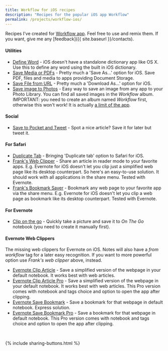 ```yaml
---
title: Workflow for iOS recipes
description: "Recipes for the popular iOS app Workflow"
permalink: /projects/workflow-ios/
---
```


Recipes I've created for [Workflow app](https://workflow.is). Feel free to use and remix them. If you want, give me any [feedback]({{ site.baseurl }}/contacts).

#### Utilities

- [Define Word](http://workflow-vcs.de/search/642b3fdc2ab24e) - iOS doesn't have a standalone dictionary app like OS X. Use this to define any word using the built in iOS dictionary.
- [Save Media or PDFs](http://workflow-vcs.de/search/51bc6a46e4c645) - Pretty much a 'Save As...' option for iOS. Save PDF, files and media to apps providing Document Storage.
- [Save File from URL](http://workflow-vcs.de/search/fd125032b51444) - Pretty much a 'Download As...' option for iOS.
- [Save image to Photos](http://workflow-vcs.de/search/c236b7d725b34a) - Easy way to save an image from any app to your Photo Library. You can find all saved images in the *Workflow* album. IMPORTANT: you need to create an album named *Workflow* first, otherwise this won't work! It is actually [a limit of the app](https://www.reddit.com/r/workflow/comments/3v9q44/request_create_photo_album_in_photo_app/).

#### Social

- [Save to Pocket and Tweet](http://workflow-vcs.de/search/f351236be1b644) - Spot a nice article? Save it for later but tweet it.

#### For Safari

- [Duplicate Tab](http://workflow-vcs.de/search/e6321b0cfc4346) - Bringing 'Duplicate tab' option to Safari for iOS.
- [Frank's Web Clipper](https://workflow-vcs.de/search/541d0940ad2c4f) - Share an article in reader mode to your favorite apps. E.g. Evernote for iOS doesn't let you clip just a simplified web page like its desktop counterpart. So here's an easy-to-use solution. It should work with all applications in the share menu. Tested with Evernote.
- [Frank's Bookmark Saver](http://workflow-vcs.de/search/904dc9407a2549) - Bookmark any web page to your favorite app via the share menu. E.g. Evernote for iOS doesn't let you clip a web page as bookmark like its desktop counterpart. Tested with Evernote.

#### For Evernote

- [Clip on the go](http://workflow-vcs.de/search/8d0889e66c9e46) - Quickly take a picture and save it to *On The Go* notebook (you need to create it manually first).

#### Evernote Web Clippers

The missing web clippers for Evernote on iOS. Notes will also have a *from workflow* tag for a later easy recognition. If you want to more powerful option use *Frank's web clipper* above, instead.

- [Evernote Clip Article](https://workflow.is/workflows/a8fca839b66b4fcf84f771c74d4d8875) - Save a simplified version of the webpage in your default notebook. It works best with web articles.
- [Evernote Clip Article Pro](https://workflow.is/workflows/4a6fe5a05db44325a73eb85b3d4157c9) - Save a simplified version of the webpage in your default notebook. It works best with web articles. This Pro version comes with notebook and tags choice and option to open the app after clipping.
- [Evernote Save Bookmark](https://workflow.is/workflows/c373a2047f3c4ce9874cf8325fa6cdcf) - Save a bookmark for that webpage in default notebook. Express solution.
- [Evernote Save Bookmark Pro](https://workflow.is/workflows/b9ed8af01f2d4f9bb089cd968fd4bea9) - Save a bookmark for that webpage in default notebook. This Pro version comes with notebook and tags choice and option to open the app after clipping.

<br>

{% include sharing-buttons.html %}
